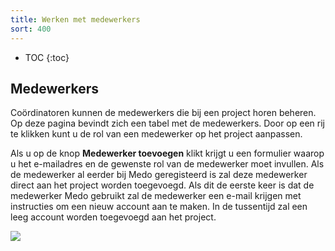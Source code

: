 ```yaml
---
title: Werken met medewerkers
sort: 400
---
```


* TOC
{:toc}

## Medewerkers

Coördinatoren kunnen de medewerkers die bij een project horen beheren. Op deze
pagina bevindt zich een tabel met de medewerkers. Door op een rij te klikken
kunt u de rol van een medewerker op het project aanpassen.

Als u op de knop **Medewerker toevoegen** klikt
krijgt u een formulier waarop u het e-mailadres en de gewenste rol van de
medewerker moet invullen. Als de medewerker al eerder bij Medo geregisteerd is
zal deze medewerker direct aan het project worden toegevoegd. Als dit de eerste
keer is dat de medewerker Medo gebruikt zal de medewerker een e-mail krijgen
met instructies om een nieuw account aan te maken. In de tussentijd zal een
leeg account worden toegevoegd aan het project.

<img src='/assets/images/screenshots/medo/medewerkerslijst.png' />

